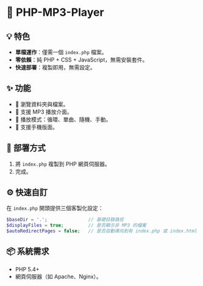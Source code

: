 # 🎵 PHP-MP3-Player

## 💡 特色
- **單檔運作**：僅需一個 `index.php` 檔案。
- **零依賴**：純 PHP + CSS + JavaScript，無需安裝套件。
- **快速部署**：複製即用，無需設定。

## ✨ 功能
- 📁 瀏覽資料夾與檔案。
- 🎵 支援 MP3 播放介面。
- 🔄 播放模式：循環、單曲、隨機、手動。
- 📱 支援手機版面。

## 🚀 部署方式
1. 將 `index.php` 複製到 PHP 網頁伺服器。
2. 完成。

## ⚙️ 快速自訂
在 `index.php` 開頭提供三個客製化設定：
```php
$baseDir = '.';               // 基礎目錄路徑
$displayFiles = true;         // 是否顯示非 MP3 的檔案
$autoRedirectPages = false;   // 是否自動導向到有 index.php 或 index.html 的資料夾
```

## 📦 系統需求
- PHP 5.4+
- 網頁伺服器（如 Apache、Nginx）。

